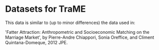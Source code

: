 Datasets for TraME
===

This data is similar to (up to minor differences) the data used in:

'Fatter Attraction: Anthropometric and Socioeconomic Matching on the Marriage Market', by Pierre-Andre Chiappori, Sonia Oreffice, and Climent Quintana-Domeque, 2012 JPE.


